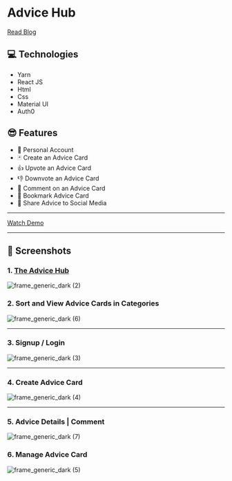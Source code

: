# Advice Hub

[Read Blog](https://unclebigbay.com/introducing-the-advice-hub-a-centralized-advice-center-for-developers)

## 💻 Technologies
- Yarn
- React JS
- Html
- Css
- Material UI
- Auth0

## 😎 Features
- 👨‍ Personal Account 
- 🃏 Create an Advice Card
- 👍 Upvote an Advice Card
- 👎 Downvote an Advice Card
- 📧 Comment on an Advice Card
- 🔖 Bookmark Advice Card
- 🔗 Share Advice to Social Media

<hr />

[Watch Demo](https://youtu.be/DbMSdSJmV2c)

<hr />

## 📸 Screenshots

### 1. [The Advice Hub](http://advicehub.tk/)
![frame_generic_dark (2)](https://user-images.githubusercontent.com/58919619/130798881-1650afb6-0b38-4eba-96f0-33b29b6377b9.png)


### 2. Sort and View Advice Cards in Categories
![frame_generic_dark (6)](https://user-images.githubusercontent.com/58919619/130799407-bff2a68c-0aee-4a7e-9637-c5bd9bc51560.png)


<hr />

### 3. Signup / Login
![frame_generic_dark (3)](https://user-images.githubusercontent.com/58919619/130798929-8136aed7-d8b4-475b-b7dc-ce125b1b6329.png)



<hr />

### 4. Create Advice Card
![frame_generic_dark (4)](https://user-images.githubusercontent.com/58919619/130799042-aec914d3-7000-4631-b36a-8730a4ed1368.png)


<hr />

### 5. Advice Details | Comment
![frame_generic_dark (7)](https://user-images.githubusercontent.com/58919619/130799669-8cbf4604-6bd7-4f09-9099-44509cfaca01.png)


### 6. Manage Advice Card
![frame_generic_dark (5)](https://user-images.githubusercontent.com/58919619/130799110-30befe1a-f9a6-4be7-abe9-84321642a7a8.png)

